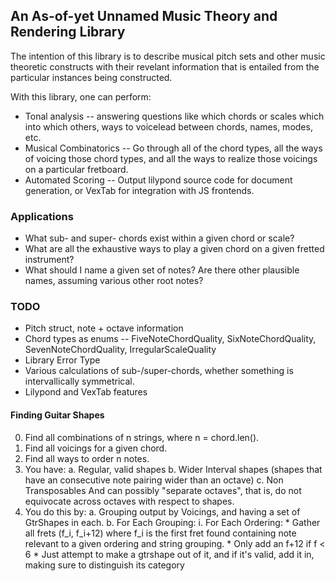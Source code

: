 ## An As-of-yet Unnamed Music Theory and Rendering Library

The intention of this library is to describe musical pitch sets
and other music theoretic constructs with their revelant information
that is entailed from the particular instances being constructed.

With this library, one can perform:
- Tonal analysis -- answering questions like which chords or scales which into which others,
ways to voicelead between chords, names, modes, etc.
- Musical Combinatorics -- Go through all of the chord types, all the ways of voicing those
chord types, and all the ways to realize those voicings on a particular fretboard.
- Automated Scoring -- Output lilypond source code for document generation, or VexTab for
integration with JS frontends.

### Applications
- What sub- and super- chords exist within a given chord or scale?
- What are all the exhaustive ways to play a given chord on a given fretted instrument?
- What should I name a given set of notes? Are there other plausible names, assuming various other root notes?


### TODO
- Pitch struct, note + octave information
- Chord types as enums -- FiveNoteChordQuality, SixNoteChordQuality, SevenNoteChordQuality, IrregularScaleQuality
- Library Error Type
- Various calculations of sub-/super-chords, whether something is intervallically symmetrical.
- Lilypond and VexTab features


#### Finding Guitar Shapes
0. Find all combinations of n strings, where n = chord.len().
1. Find all voicings for a given chord.
2. Find all ways to order n notes.
3. You have:
   a. Regular, valid shapes
   b. Wider Interval shapes (shapes that have an consecutive  note pairing wider than an octave)
   c. Non Transposables
And can possibly "separate octaves", that is, do not equivocate across octaves with respect to shapes.
4. You do this by:
   a. Grouping output by Voicings, and having a set of GtrShapes in each.
   b. For Each Grouping:
      i. For Each Ordering:
        * Gather all frets (f_i, f_i+12) where f_i is the first fret found containing note relevant to a given ordering and string grouping.
        * Only add an f+12 if f < 6
        * Just attempt to make a gtrshape out of it, and if it's valid, add it in, making sure to distinguish its category